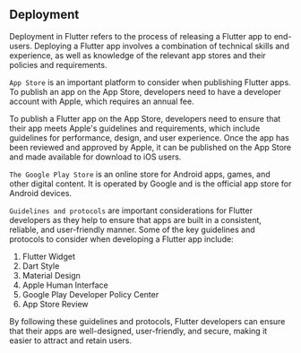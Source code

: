 ## Deployment

Deployment in Flutter refers to the process of releasing a Flutter app to end-users. Deploying a Flutter app involves a combination of technical skills and experience, as well as knowledge of the relevant app stores and their policies and requirements.


`App Store` is an important platform to consider when publishing Flutter apps. To publish an app on the App Store, developers need to have a developer account with Apple, which requires an annual fee.

To publish a Flutter app on the App Store, developers need to ensure that their app meets Apple's guidelines and requirements, which include guidelines for performance, design, and user experience. Once the app has been reviewed and approved by Apple, it can be published on the App Store and made available for download to iOS users.

`The Google Play Store` is an online store for Android apps, games, and other digital content. It is operated by Google and is the official app store for Android devices.

`Guidelines and protocols` are important considerations for Flutter developers as they help to ensure that apps are built in a consistent, reliable, and user-friendly manner. Some of the key guidelines and protocols to consider when developing a Flutter app include:

1. Flutter Widget
2. Dart Style
3. Material Design
4. Apple Human Interface
5. Google Play Developer Policy Center
6. App Store Review

By following these guidelines and protocols, Flutter developers can ensure that their apps are well-designed, user-friendly, and secure, making it easier to attract and retain users.